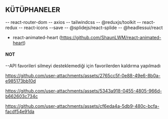 ## KÜTÜPHANELER







-- react-router-dom
-- axios
-- tailwindcss
-- @reduxjs/toolkit
-- react-redux
-- react-icons --save
-- @splidejs/react-splide
-- @headlessui/react
-  react-animated-heart     (https://github.com/ShaunLWM/react-animated-heart)



#### NOT

--API favorileri silmeyi desteklemediği için favorilerden kaldırma yapılmadı


https://github.com/user-attachments/assets/2765cc5f-0e88-49e6-8b0a-e985173bb10d


https://github.com/user-attachments/assets/5343a918-0455-4805-966d-b662603c734c


https://github.com/user-attachments/assets/cf6eda4a-5db9-480c-bcfa-facdf54e91da

